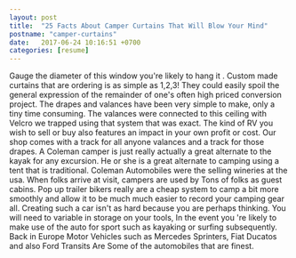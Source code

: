 ```yaml
---
layout: post
title:  "25 Facts About Camper Curtains That Will Blow Your Mind"
postname: "camper-curtains"
date:   2017-06-24 10:16:51 +0700
categories: [resume]
---
```

Gauge the diameter of this window you're likely to hang it . Custom made curtains that are ordering is as simple as 1,2,3! They could easily spoil the general expression of the remainder of one's often high priced conversion project. The drapes and valances have been very simple to make, only a tiny time consuming. The valances were connected to this ceiling with Velcro we trapped using that system that was exact. The kind of RV you wish to sell or buy also features an impact in your own profit or cost. Our shop comes with a track for all anyone valances and a track for those drapes. A Coleman camper is just really actually a great alternate to the kayak for any excursion. He or she is a great alternate to camping using a tent that is traditional. Coleman Automobiles were the selling wineries at the usa. When folks arrive at visit, campers are used by Tons of folks as guest cabins. Pop up trailer bikers really are a cheap system to camp a bit more smoothly and allow it to be much much easier to record your camping gear all. Creating such a car isn't as hard because you are perhaps thinking. You will need to variable in storage on your tools, In the event you 're likely to make use of the auto for sport such as kayaking or surfing subsequently. Back in Europe Motor Vehicles such as Mercedes Sprinters, Fiat Ducatos and also Ford Transits Are Some of the automobiles that are finest.
